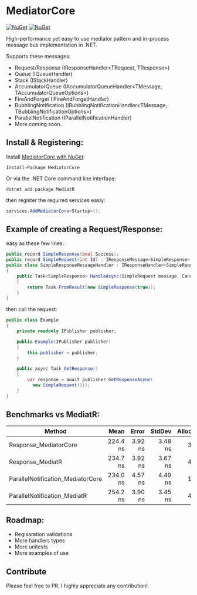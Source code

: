 # MediatorCore

[![NuGet](https://img.shields.io/nuget/dt/MediatorCore.svg)](https://www.nuget.org/packages/MediatorCore) 
[![NuGet](https://img.shields.io/nuget/vpre/MediatorCore.svg)](https://www.nuget.org/packages/MediatorCore)

High-performance yet easy to use mediator pattern and in-process message bus implementation in .NET.

Supports these messages:
- Request/Response (IResponseHandler<TRequest, TResponse>)
- Queue (IQueueHandler<TMessage>)
- Stack (IStackHandler<TMessage>)
- AccumulatorQueue (IAccumulatorQueueHandler<TMessage, TAccumulatorQueueOptions>)
- FireAndForget (IFireAndForgetHandler<TMessage>)
- BubblingNotification (IBubblingNotificationHandler<TMessage, TBubblingNotificationOptions>)
- ParallelNotification (IParallelNotificationHandler<TMessage>)
- More coming soon..

## Install & Registering:

Install [MediatorCore with NuGet](https://www.nuget.org/packages/MediatorCore):

    Install-Package MediatorCore
    
Or via the .NET Core command line interface:

    dotnet add package MediatR

then register the required services easly:

```csharp
services.AddMediatorCore<Startup>();
```

## Example of creating a Request/Response:

easy as these few lines:
```csharp
public record SimpleResponse(bool Success);
public record SimpleRequest(int Id) : IResponseMessage<SimpleResponse>;
public class SimpleResponseMessageHandler : IResponseHandler<SimpleRequest, SimpleResponse>
{
    public Task<SimpleResponse> HandleAsync(SimpleRequest message, CancellationToken cancellationToken)
    {
        return Task.FromResult(new SimpleResponse(true));
    }
}
```

then call the request:
```csharp
public class Example
{
    private readonly IPublisher publisher;

    public Example(IPublisher publisher)
    {
        this.publisher = publisher;
    }

    public async Task GetResponse()
    {
        var response = await publisher.GetResponseAsync(
          new SimpleRequest(1));
    }
}
```

## Benchmarks vs MediatR:
|                            Method |     Mean |   Error |  StdDev | Allocated |
|---------------------------------- |---------:|--------:|--------:|----------:|
|             Response_MediatorCore | 224.4 ns | 3.92 ns | 3.48 ns |     384 B |
|                  Response_MediatR | 234.7 ns | 3.92 ns | 3.67 ns |     464 B |
| ParallelNotification_MediatorCore | 234.0 ns | 4.57 ns | 4.49 ns |     182 B |
|      ParallelNotification_MediatR | 254.2 ns | 3.90 ns | 3.45 ns |     496 B |

## Roadmap:
- Regisaration validations
- More handlers types
- More unitests
- More examples of use

## Contribute
Please feel free to PR. I highly appreciate any contribution!
